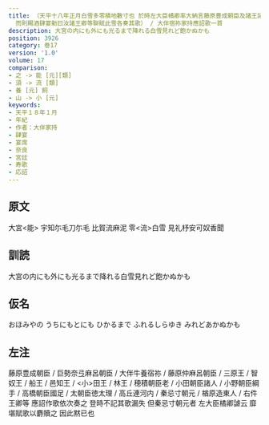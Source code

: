 ```yaml
---
title: （天平十八年正月白雪多零積地數寸也 於時左大臣橘卿率大納言藤原豊成朝臣及諸王諸臣等参入太上天皇御在所 [中宮西院]供奉掃雪 於是降詔大臣参議并諸王者令侍于大殿上諸卿大夫者令侍于南細殿
  而則賜酒肆宴勅曰汝諸王卿等聊賦此雪各奏其歌） / 大伴宿祢家持應詔歌一首
description: 大宮の内にも外にも光るまで降れる白雪見れど飽かぬかも
position: 3926
category: 巻17
version: '1.0'
volume: 17
comparison:
- 之 -> 能 [元][類]
- 須 -> 流 [類]
- 養 [元] 飼
- 山 -> 小 [元]
keywords:
- 天平１８年１月
- 年紀
- 作者：大伴家持
- 肆宴
- 宴席
- 奈良
- 宮廷
- 寿歌
- 応詔
---
```


## 原文

大宮<能> 宇知尓毛刀尓毛 比賀流麻泥 零<流>白雪 見礼杼安可奴香聞

## 訓読

大宮の内にも外にも光るまで降れる白雪見れど飽かぬかも

## 仮名

おほみやの うちにもとにも ひかるまで ふれるしらゆき みれどあかぬかも

## 左注

藤原豊成朝臣 / 巨勢奈弖麻呂朝臣 / 大伴牛養宿祢 / 藤原仲麻呂朝臣 / 三原王 / 智奴王 / 船王 / 邑知王 / <小>田王 / 林王 / 穂積朝臣老 / 小田朝臣諸人 / 小野朝臣綱手 / 高橋朝臣國足 / 太朝臣徳太理 / 高丘連河内 / 秦忌寸朝元 / 楢原造東人 / 右件王卿等 應詔作歌依次奏之 登時不記其歌漏失 但秦忌寸朝元者 左大臣橘卿謔云 靡堪賦歌以麝贖之 因此黙已也
